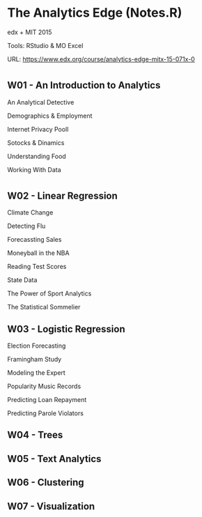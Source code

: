 # The Analytics Edge (Notes.R)

edx + MIT 2015

Tools: RStudio & MO Excel

URL: https://www.edx.org/course/analytics-edge-mitx-15-071x-0

#
## W01 - An Introduction to Analytics

An Analytical Detective

Demographics & Employment

Internet Privacy Pooll

Sotocks & Dinamics

Understanding Food

Working With Data

#
## W02 - Linear Regression

Climate Change

Detecting Flu

Forecassting Sales

Moneyball in the NBA

Reading Test Scores

State Data

The Power of Sport Analytics

The Statistical Sommelier


## W03 - Logistic Regression

Election Forecasting

Framingham Study

Modeling the Expert

Popularity Music Records

Predicting Loan Repayment

Predicting Parole Violators


## W04 - Trees


## W05 - Text Analytics


## W06 - Clustering


## W07 - Visualization


